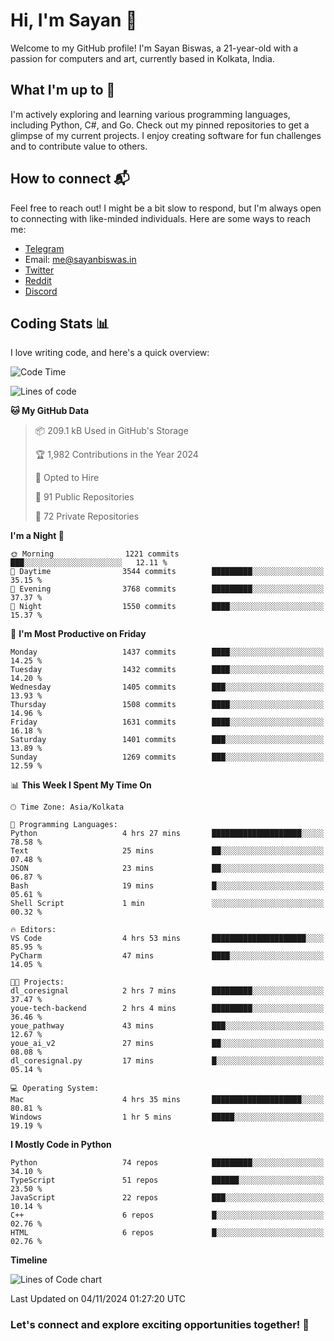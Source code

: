 # Hi, I'm Sayan 👋

Welcome to my GitHub profile! I'm Sayan Biswas, a 21-year-old with a passion for computers and art, currently based in Kolkata, India.

## What I'm up to 🚀

I'm actively exploring and learning various programming languages, including Python, C#, and Go. Check out my pinned repositories to get a glimpse of my current projects. I enjoy creating software for fun challenges and to contribute value to others.

## How to connect 📬

Feel free to reach out! I might be a bit slow to respond, but I'm always open to connecting with like-minded individuals. Here are some ways to reach me:

- [Telegram](https://t.me/dank_as_fuck)
- Email: [me@sayanbiswas.in](mailto:me@sayanbiswas.in)
- [Twitter](https://twitter.com/TheDankDel)
- [Reddit](https://www.reddit.com/user/dank_as_fuck_/)
- [Discord](https://discordapp.com/users/506536929152466945)

## Coding Stats 📊

I love writing code, and here's a quick overview:

<!--START_SECTION:waka-->
![Code Time](http://img.shields.io/badge/Code%20Time-1%2C906%20hrs%2052%20mins-blue)

![Lines of code](https://img.shields.io/badge/From%20Hello%20World%20I%27ve%20Written-6.2%20million%20lines%20of%20code-blue)

**🐱 My GitHub Data** 

> 📦 209.1 kB Used in GitHub's Storage 
 > 
> 🏆 1,982 Contributions in the Year 2024
 > 
> 💼 Opted to Hire
 > 
> 📜 91 Public Repositories 
 > 
> 🔑 72 Private Repositories 
 > 
**I'm a Night 🦉** 

```text
🌞 Morning                1221 commits        ███░░░░░░░░░░░░░░░░░░░░░░   12.11 % 
🌆 Daytime                3544 commits        █████████░░░░░░░░░░░░░░░░   35.15 % 
🌃 Evening                3768 commits        █████████░░░░░░░░░░░░░░░░   37.37 % 
🌙 Night                  1550 commits        ████░░░░░░░░░░░░░░░░░░░░░   15.37 % 
```
📅 **I'm Most Productive on Friday** 

```text
Monday                   1437 commits        ████░░░░░░░░░░░░░░░░░░░░░   14.25 % 
Tuesday                  1432 commits        ████░░░░░░░░░░░░░░░░░░░░░   14.20 % 
Wednesday                1405 commits        ███░░░░░░░░░░░░░░░░░░░░░░   13.93 % 
Thursday                 1508 commits        ████░░░░░░░░░░░░░░░░░░░░░   14.96 % 
Friday                   1631 commits        ████░░░░░░░░░░░░░░░░░░░░░   16.18 % 
Saturday                 1401 commits        ███░░░░░░░░░░░░░░░░░░░░░░   13.89 % 
Sunday                   1269 commits        ███░░░░░░░░░░░░░░░░░░░░░░   12.59 % 
```


📊 **This Week I Spent My Time On** 

```text
🕑︎ Time Zone: Asia/Kolkata

💬 Programming Languages: 
Python                   4 hrs 27 mins       ████████████████████░░░░░   78.58 % 
Text                     25 mins             ██░░░░░░░░░░░░░░░░░░░░░░░   07.48 % 
JSON                     23 mins             ██░░░░░░░░░░░░░░░░░░░░░░░   06.87 % 
Bash                     19 mins             █░░░░░░░░░░░░░░░░░░░░░░░░   05.61 % 
Shell Script             1 min               ░░░░░░░░░░░░░░░░░░░░░░░░░   00.32 % 

🔥 Editors: 
VS Code                  4 hrs 53 mins       █████████████████████░░░░   85.95 % 
PyCharm                  47 mins             ████░░░░░░░░░░░░░░░░░░░░░   14.05 % 

🐱‍💻 Projects: 
dl_coresignal            2 hrs 7 mins        █████████░░░░░░░░░░░░░░░░   37.47 % 
youe-tech-backend        2 hrs 4 mins        █████████░░░░░░░░░░░░░░░░   36.46 % 
youe_pathway             43 mins             ███░░░░░░░░░░░░░░░░░░░░░░   12.67 % 
youe_ai_v2               27 mins             ██░░░░░░░░░░░░░░░░░░░░░░░   08.08 % 
dl_coresignal.py         17 mins             █░░░░░░░░░░░░░░░░░░░░░░░░   05.14 % 

💻 Operating System: 
Mac                      4 hrs 35 mins       ████████████████████░░░░░   80.81 % 
Windows                  1 hr 5 mins         █████░░░░░░░░░░░░░░░░░░░░   19.19 % 
```

**I Mostly Code in Python** 

```text
Python                   74 repos            █████████░░░░░░░░░░░░░░░░   34.10 % 
TypeScript               51 repos            ██████░░░░░░░░░░░░░░░░░░░   23.50 % 
JavaScript               22 repos            ███░░░░░░░░░░░░░░░░░░░░░░   10.14 % 
C++                      6 repos             █░░░░░░░░░░░░░░░░░░░░░░░░   02.76 % 
HTML                     6 repos             █░░░░░░░░░░░░░░░░░░░░░░░░   02.76 % 
```



**Timeline**

![Lines of Code chart](https://raw.githubusercontent.com/Dank-del/Dank-del/main/assets/bar_graph.png)


 Last Updated on 04/11/2024 01:27:20 UTC
<!--END_SECTION:waka-->

### Let's connect and explore exciting opportunities together! 🚀
